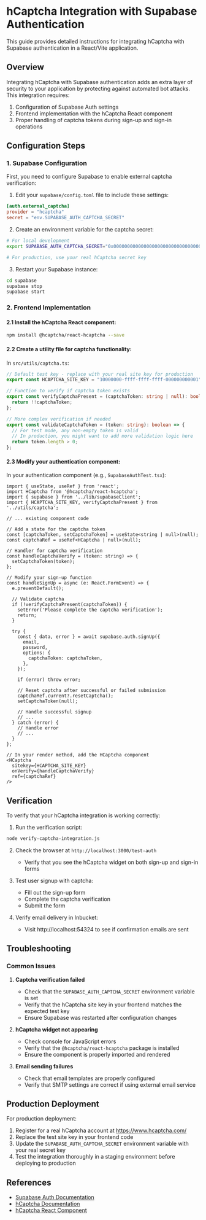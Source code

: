 # hCaptcha Integration with Supabase Authentication

This guide provides detailed instructions for integrating hCaptcha with Supabase authentication in a React/Vite application.

## Overview

Integrating hCaptcha with Supabase authentication adds an extra layer of security to your application by protecting against automated bot attacks. This integration requires:

1. Configuration of Supabase Auth settings
2. Frontend implementation with the hCaptcha React component
3. Proper handling of captcha tokens during sign-up and sign-in operations

## Configuration Steps

### 1. Supabase Configuration

First, you need to configure Supabase to enable external captcha verification:

1. Edit your `supabase/config.toml` file to include these settings:

```toml
[auth.external_captcha]
provider = "hcaptcha" 
secret = "env.SUPABASE_AUTH_CAPTCHA_SECRET"
```

2. Create an environment variable for the captcha secret:

```bash
# For local development
export SUPABASE_AUTH_CAPTCHA_SECRET="0x0000000000000000000000000000000000000000"

# For production, use your real hCaptcha secret key
```

3. Restart your Supabase instance:

```bash
cd supabase
supabase stop
supabase start
```

### 2. Frontend Implementation

#### 2.1 Install the hCaptcha React component:

```bash
npm install @hcaptcha/react-hcaptcha --save
```

#### 2.2 Create a utility file for captcha functionality:

In `src/utils/captcha.ts`:

```typescript
// Default test key - replace with your real site key for production
export const HCAPTCHA_SITE_KEY = "10000000-ffff-ffff-ffff-000000000001";

// Function to verify if captcha token exists
export const verifyCaptchaPresent = (captchaToken: string | null): boolean => {
  return !!captchaToken;
};

// More complex verification if needed
export const validateCaptchaToken = (token: string): boolean => {
  // For test mode, any non-empty token is valid
  // In production, you might want to add more validation logic here
  return token.length > 0;
};
```

#### 2.3 Modify your authentication component:

In your authentication component (e.g., `SupabaseAuthTest.tsx`):

```tsx
import { useState, useRef } from 'react';
import HCaptcha from '@hcaptcha/react-hcaptcha';
import { supabase } from '../lib/supabaseClient';
import { HCAPTCHA_SITE_KEY, verifyCaptchaPresent } from '../utils/captcha';

// ... existing component code

// Add a state for the captcha token
const [captchaToken, setCaptchaToken] = useState<string | null>(null);
const captchaRef = useRef<HCaptcha | null>(null);

// Handler for captcha verification
const handleCaptchaVerify = (token: string) => {
  setCaptchaToken(token);
};

// Modify your sign-up function
const handleSignUp = async (e: React.FormEvent) => {
  e.preventDefault();
  
  // Validate captcha
  if (!verifyCaptchaPresent(captchaToken)) {
    setError('Please complete the captcha verification');
    return;
  }
  
  try {
    const { data, error } = await supabase.auth.signUp({
      email,
      password,
      options: {
        captchaToken: captchaToken,
      },
    });
    
    if (error) throw error;
    
    // Reset captcha after successful or failed submission
    captchaRef.current?.resetCaptcha();
    setCaptchaToken(null);
    
    // Handle successful signup
    // ...
  } catch (error) {
    // Handle error
    // ...
  }
};

// In your render method, add the HCaptcha component
<HCaptcha
  sitekey={HCAPTCHA_SITE_KEY}
  onVerify={handleCaptchaVerify}
  ref={captchaRef}
/>
```

## Verification

To verify that your hCaptcha integration is working correctly:

1. Run the verification script:

```bash
node verify-captcha-integration.js
```

2. Check the browser at `http://localhost:3000/test-auth`
   - Verify that you see the hCaptcha widget on both sign-up and sign-in forms

3. Test user signup with captcha:
   - Fill out the sign-up form
   - Complete the captcha verification
   - Submit the form

4. Verify email delivery in Inbucket:
   - Visit http://localhost:54324 to see if confirmation emails are sent

## Troubleshooting

### Common Issues

1. **Captcha verification failed**
   - Check that the `SUPABASE_AUTH_CAPTCHA_SECRET` environment variable is set
   - Verify that the hCaptcha site key in your frontend matches the expected test key
   - Ensure Supabase was restarted after configuration changes

2. **hCaptcha widget not appearing**
   - Check console for JavaScript errors
   - Verify that the `@hcaptcha/react-hcaptcha` package is installed
   - Ensure the component is properly imported and rendered

3. **Email sending failures**
   - Check that email templates are properly configured
   - Verify that SMTP settings are correct if using external email service

## Production Deployment

For production deployment:

1. Register for a real hCaptcha account at https://www.hcaptcha.com/
2. Replace the test site key in your frontend code
3. Update the `SUPABASE_AUTH_CAPTCHA_SECRET` environment variable with your real secret key
4. Test the integration thoroughly in a staging environment before deploying to production

## References

- [Supabase Auth Documentation](https://supabase.com/docs/guides/auth)
- [hCaptcha Documentation](https://docs.hcaptcha.com/)
- [hCaptcha React Component](https://github.com/hCaptcha/react-hcaptcha) 